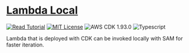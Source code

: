# [Lambda Local](https://apoorv.blog/run-lambda-locally-cdk-sam/)

[![Read Tutorial](https://badgen.now.sh/badge/Read/Tutorial/purple)](https://apoorv.blog/run-lambda-locally-cdk-sam/)
[![MIT License](https://badgen.now.sh/badge/License/MIT/blue)](https://github.com/apoorvmote/cdk-examples/blob/master/License.md)
![AWS CDK 1.93.0](https://badgen.net/badge/aws-cdk/1.93.0/yellow)
![Typescript](https://badgen.net/badge/icon/typescript?icon=typescript&label)

Lambda that is deployed with CDK can be invoked locally with SAM for faster iteration.